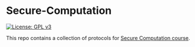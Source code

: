 # Secure-Computation

[![License: GPL v3](https://img.shields.io/badge/License-GPL%20v3-blue.svg)](https://www.gnu.org/licenses/gpl-3.0)

This repo contains a collection of protocols for [Secure Computation course](https://sites.google.com/diag.uniroma1.it/smc).
